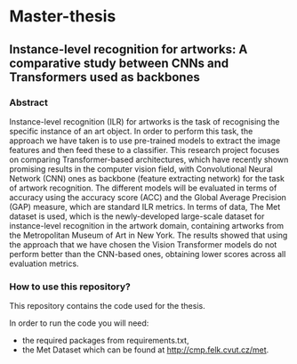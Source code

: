 # Master-thesis

## Instance-level recognition for artworks: A comparative study between CNNs and Transformers used as backbones

### Abstract
Instance-level recognition (ILR) for artworks is the task of recognising the specific instance of an art object. In order to perform this task, the approach we have taken is to use pre-trained models to extract the image features and then feed these to a classifier. This research project focuses on comparing Transformer-based architectures, which have recently shown promising results in the computer vision field, with Convolutional Neural Network (CNN) ones as backbone (feature extracting network) for the task of artwork recognition. The different models will be evaluated in terms of accuracy using the accuracy score (ACC) and the Global Average Precision (GAP) measure, which are standard ILR metrics. In terms of data, The Met dataset is used, which is the newly-developed large-scale dataset for instance-level recognition in the artwork domain, containing artworks from the Metropolitan Museum of Art in New York. The results showed that using the approach that we have chosen the Vision Transformer models do not perform better than the CNN-based ones, obtaining lower scores across all evaluation metrics.

### How to use this repository?

This repository contains the code used for the thesis.

In order to run the code you will need:
 - the required packages from requirements.txt,
 - the Met Dataset which can be found at http://cmp.felk.cvut.cz/met. 

